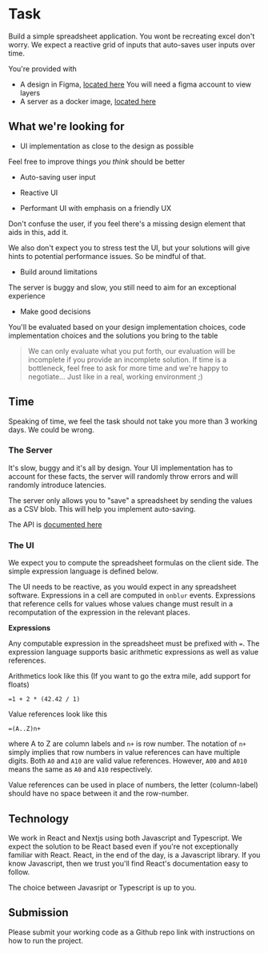 # Task

Build a simple spreadsheet application. You wont be recreating excel don't worry. We expect
a reactive grid of inputs that auto-saves user inputs over time.

You're provided with

- A design in Figma, [located here](https://www.figma.com/file/ID54ipGCsghCKyAHBKgshE/Challenges?node-id=0%3A1&t=tLMYNico0EBK9bHq-1) You will need a figma account to view layers
- A server as a docker image, [located here](https://hub.docker.com/r/stakingrewards/engineering-frontend-challenge)

## What we're looking for

- UI implementation as close to the design as possible

Feel free to improve things _you think_ should be better

- Auto-saving user input

- Reactive UI

- Performant UI with emphasis on a friendly UX

Don't confuse the user, if you feel there's a missing design element that aids in this, add it.

We also don't expect you to stress test the UI, but your solutions
will give hints to potential performance issues. So be mindful of that.

- Build around limitations

The server is buggy and slow, you still need to aim for an exceptional experience

- Make good decisions

You'll be evaluated based on your design implementation choices, code implementation choices and
the solutions you bring to the table

> We can only evaluate what you put forth, our evaluation will be incomplete if you provide an incomplete solution. If time is a bottleneck, feel free to ask for more time and we're happy to negotiate... Just like in a real, working environment ;)

## Time

Speaking of time, we feel the task should not take you more than 3 working days.
We could be wrong.

### The Server

It's slow, buggy and it's all by design. Your UI implementation has to account for these
facts, the server will randomly throw errors and will randomly introduce latencies.

The server only allows you to "save" a spreadsheet by sending the values as a CSV blob. This
will help you implement auto-saving.

The API is [documented here](./api.md)

### The UI

We expect you to compute the spreadsheet formulas on the client side. The simple expression
language is defined below.

The UI needs to be reactive, as you would expect in any spreadsheet software. Expressions in
a cell are computed in `onblur` events. Expressions that reference cells for values whose values
change must result in a recomputation of the expression in the relevant places.

**Expressions**

Any computable expression in the spreadsheet must be prefixed with `=`. The expression
language supports basic arithmetic expressions as well as value references.

Arithmetics look like this (If you want to go the extra mile, add support for floats)

```
=1 + 2 * (42.42 / 1)
```

Value references look like this

```
=(A..Z)n+
```

where A to Z are column labels and `n+` is row number. The notation of `n+` simply
implies that row numbers in value references can have multiple digits. Both `A0`
and `A10` are valid value references. However, `A00` and `A010` means the same as `A0` and `A10` respectively.

Value references can be used in place of numbers, the letter (column-label) should have no
space between it and the row-number.

## Technology

We work in React and Nextjs using both Javascript and Typescript. We expect the solution to be React based even if you're
not exceptionally familiar with React. React, in the end of the day, is a Javascript library. If you know Javascript, then
we trust you'll find React's documentation easy to follow.

The choice between Javasript or Typescript is up to you.

## Submission

Please submit your working code as a Github repo link with instructions on how to run the project.
